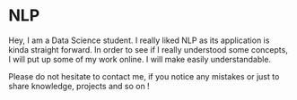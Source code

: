 # NLP

Hey, I am a Data Science student. I really liked NLP as its application is kinda straight forward. In order to see if I really understood some concepts, I will put up some of my work online. I will make easily understandable.

Please do not hesitate to contact me, if you notice any mistakes or just to share knowledge, projects and so on ! 
